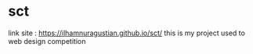 # sct
link site : https://ilhamnuragustian.github.io/sct/
this is my project used to web design competition
